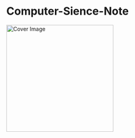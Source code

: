 # Computer-Sience-Note

<img src="https://prod-files-secure.s3.us-west-2.amazonaws.com/35f5d984-2d55-4f96-8830-4b6cb3d50a0b/8520c362-9414-485d-b924-a71dcc5a0acd/Untitled.png" width="280" title="Cover Image" align="left">